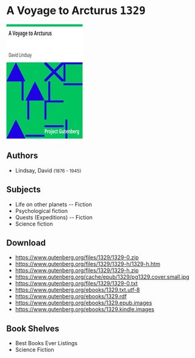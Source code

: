 # A Voyage to Arcturus <kbd>1329</kbd>

![](./cover.medium.jpg "")

## Authors


 - Lindsay, David <small>(1876 - 1945)</small>

## Subjects


 - Life on other planets -- Fiction
 - Psychological fiction
 - Quests (Expeditions) -- Fiction
 - Science fiction

## Download


 - https://www.gutenberg.org/files/1329/1329-0.zip
 - https://www.gutenberg.org/files/1329/1329-h/1329-h.htm
 - https://www.gutenberg.org/files/1329/1329-h.zip
 - https://www.gutenberg.org/cache/epub/1329/pg1329.cover.small.jpg
 - https://www.gutenberg.org/files/1329/1329-0.txt
 - https://www.gutenberg.org/ebooks/1329.txt.utf-8
 - https://www.gutenberg.org/ebooks/1329.rdf
 - https://www.gutenberg.org/ebooks/1329.epub.images
 - https://www.gutenberg.org/ebooks/1329.kindle.images

## Book Shelves


 - Best Books Ever Listings
 - Science Fiction
